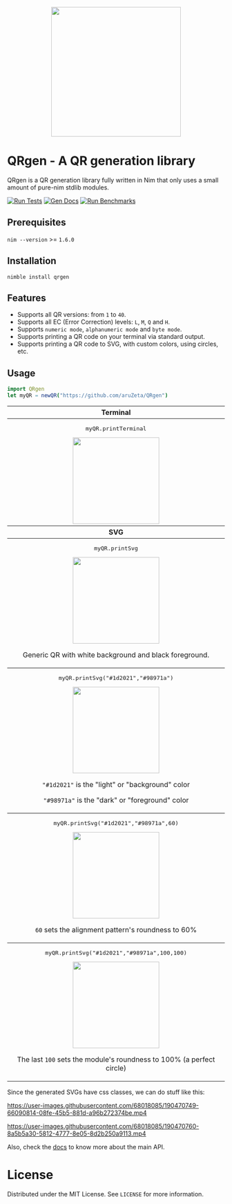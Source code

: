 <p align="center">
<img src="https://github.com/aruZeta/QRgen/blob/develop/share/img/logo.svg"
width="300px" height="300px" />
</p>

# QRgen - A QR generation library

QRgen is a QR generation library fully written in Nim that only uses a small
amount of pure-nim stdlib modules.

[![Run Tests](https://github.com/aruZeta/QRgen/actions/workflows/tests.yaml/badge.svg)](https://github.com/aruZeta/QRgen/actions/workflows/tests.yaml)
[![Gen Docs](https://github.com/aruZeta/QRgen/actions/workflows/gendocs.yaml/badge.svg)](https://github.com/aruZeta/QRgen/actions/workflows/gendocs.yaml)
[![Run Benchmarks](https://github.com/aruZeta/QRgen/actions/workflows/benchmarks.yaml/badge.svg)](https://github.com/aruZeta/QRgen/actions/workflows/benchmarks.yaml)
## Prerequisites

`nim --version` >= `1.6.0`

## Installation

`nimble install qrgen`

## Features

- Supports all QR versions: from `1` to `40`.
- Supports all EC (Error Correction) levels: `L`, `M`, `Q` and `H`.
- Supports `numeric mode`, `alphanumeric mode` and `byte mode`.
- Supports printing a QR code on your terminal via standard output.
- Supports printing a QR code to SVG, with custom colors, using circles, etc.

## Usage

```nim
import QRgen
let myQR = newQR("https://github.com/aruZeta/QRgen")
```

<table>
  <thead>
    <tr>
      <th align="center">Terminal</th>
    </tr>
  </thead>
  <tbody>
    <tr>
      <td align="center">
        <pre>myQR.printTerminal</pre>
        <img src="https://github.com/aruZeta/QRgen/blob/develop/share/img/terminal-example.png" width="200px" height="200px"/>
      </td>
    </tr>
  </tbody>
  <thead>
    <tr>
      <th align="center">SVG</th>
    </tr>
  </thead>
  <tbody>
    <tr>
      <td align="center">
        <pre>myQR.printSvg</pre>
        <img src="https://github.com/aruZeta/QRgen/blob/develop/share/img/svg-example.svg" width="200px" height="200px" />
        <p>Generic QR with white background and black foreground.</p>
      </td>
    </tr>
  </tbody>
  <tbody>
    <tr>
      <td align="center">
        <pre>myQR.printSvg("#1d2021","#98971a")</pre>
        <img src="https://github.com/aruZeta/QRgen/blob/develop/share/img/svg-colors-example.svg" width="200px" height="200px" />
        <p><code>"#1d2021"</code> is the "light" or "background" color</p>
        <p><code>"#98971a"</code> is the "dark" or "foreground" color</p>
      </td>
    </tr>
  </tbody>
  <tbody>
    <tr>
      <td align="center">
        <pre>myQR.printSvg("#1d2021","#98971a",60)</pre>
        <img src="https://github.com/aruZeta/QRgen/blob/develop/share/img/svg-rounded-example.svg" width="200px" height="200px"/>
        <p><code>60</code> sets the alignment pattern's roundness to 60%</p>
      </td>
    </tr>
  </tbody>
  <tbody>
    <tr>
      <td align="center">
        <pre>myQR.printSvg("#1d2021","#98971a",100,100)</pre>
        <img src="https://github.com/aruZeta/QRgen/blob/develop/share/img/svg-very-rounded-example.svg" width="200px" height="200px" />
        <p>The last <code>100</code> sets the module's roundness to 100%
        (a perfect circle)</p>
      </td>
    </tr>
  </tbody>
</table>

Since the generated SVGs have css classes, we can do stuff like this:

https://user-images.githubusercontent.com/68018085/190470749-66090814-08fe-45b5-881d-a96b272374be.mp4

https://user-images.githubusercontent.com/68018085/190470760-8a5b5a30-5812-4777-8e05-8d2b250a9113.mp4

Also, check the [docs](https://aruzeta.github.io/QRgen/develop/QRgen.html) to
know more about the main API.

# License

Distributed under the MIT License. See `LICENSE` for more information.
